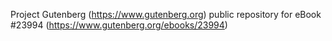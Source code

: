 Project Gutenberg (https://www.gutenberg.org) public repository for eBook #23994 (https://www.gutenberg.org/ebooks/23994)
